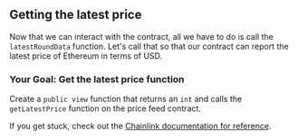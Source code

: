 ## Getting the latest price

Now that we can interact with the contract, all we have to do is call the `latestRoundData` function. Let's call that so that our contract can report the latest price of Ethereum in terms of USD.

### <emoji id="checkered_flag" /> Your Goal: Get the latest price function

Create a `public view` function that returns an `int` and calls the `getLatestPrice` function on the price feed contract.

If you get stuck, check out the [Chainlink documentation for reference](https://docs.chain.link/docs/get-the-latest-price/).

